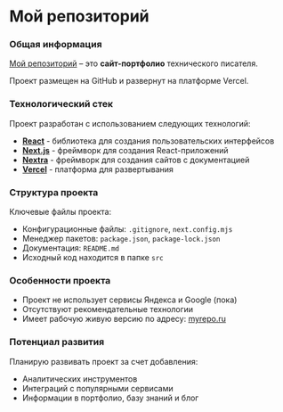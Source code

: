 # Мой репозиторий

### Общая информация
[Мой репозиторий](https://myrepo.ru) – это **сайт-портфолио** технического писателя. 

Проект размещен на GitHub и развернут на платформе Vercel.

### Технологический стек
Проект разработан с использованием следующих технологий:
* **[React](https://react.dev/)** - библиотека для создания пользовательских интерфейсов
* **[Next.js](https://nextjs.org/)** - фреймворк для создания React-приложений
* **[Nextra](https://nextra.site/)** - фреймворк для создания сайтов с документацией
* **[Vercel](https://vercel.com/)** - платформа для развертывания

### Структура проекта
Ключевые файлы проекта:
* Конфигурационные файлы: `.gitignore`, `next.config.mjs`
* Менеджер пакетов: `package.json`, `package-lock.json`
* Документация: `README.md`
* Исходный код находится в папке `src`

### Особенности проекта
* Проект не использует сервисы Яндекса и Google (пока)
* Отсутствуют рекомендательные технологии
* Имеет рабочую живую версию по адресу: [myrepo.ru](https://www.myrepo.ru)

### Потенциал развития
Планирую развивать проект за счет добавления:
* Аналитических инструментов
* Интеграций с популярными сервисами
* Информации в портфолио, базу знаний и блог
